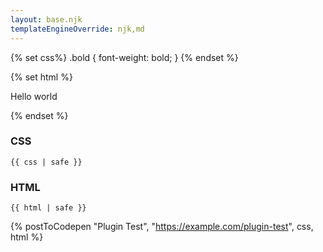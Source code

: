 ```yaml
---
layout: base.njk
templateEngineOverride: njk,md
---
```

{% set css%}
.bold { font-weight: bold; }
{% endset %}

{% set html %}
  <p class="bold">Hello world</p>
{% endset %}

### CSS
<pre><code>{{ css | safe }}</code></pre>

### HTML
<pre><code>{{ html | safe }}</code></pre>

{% postToCodepen "Plugin Test", "https://example.com/plugin-test", css, html %}
